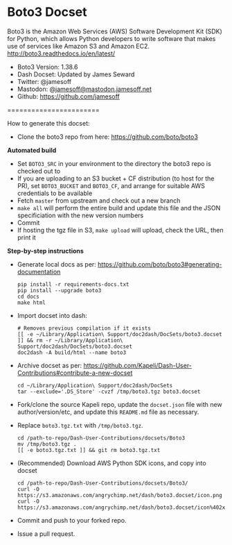 Boto3 Docset
=======================
Boto3 is the Amazon Web Services (AWS) Software Development Kit (SDK) for Python, which allows Python developers to write software that makes use of services like Amazon S3 and Amazon EC2.
http://boto3.readthedocs.io/en/latest/

* Boto3 Version: 1.38.6
* Dash Docset: Updated by James Seward
* Twitter: @jamesoff
* Mastodon: @jamesoff@mastodon.jamesoff.net
* Github: https://github.com/jamesoff

=======================

How to generate this docset:

* Clone the boto3 repo from here: https://github.com/boto/boto3

**Automated build**

* Set `BOTO3_SRC` in your environment to the directory the boto3 repo is checked out to
* If you are uploading to an S3 bucket + CF distribution (to host for the PR), set `BOTO3_BUCKET` and `BOTO3_CF`, and arrange for suitable AWS credentials to be available
* Fetch `master` from upstream and check out a new branch
* `make all` will perform the entire build and update this file and the JSON specificiation with the new version numbers
* Commit
* If hosting the tgz file in S3, `make upload` will upload, check the URL, then print it

**Step-by-step instructions**

* Generate local docs as per: https://github.com/boto/boto3#generating-documentation
	```
	pip install -r requirements-docs.txt
	pip install --upgrade boto3
	cd docs
	make html
	```

* Import docset into dash:
	```
	# Removes previous compilation if it exists
	[[ -e ~/Library/Application\ Support/doc2dash/DocSets/boto3.docset ]] && rm -r ~/Library/Application\ Support/doc2dash/DocSets/boto3.docset
	doc2dash -A build/html --name boto3
	```

* Archive docset as per: https://github.com/Kapeli/Dash-User-Contributions#contribute-a-new-docset
	```
	cd ~/Library/Application\ Support/doc2dash/DocSets
	tar --exclude='.DS_Store' -cvzf /tmp/boto3.tgz boto3.docset
	```

* Fork/clone the source Kapeli repo, update the `docset.json` file with new author/version/etc, and update this `README.md` file as necessary.

* Replace `boto3.tgz.txt` with `/tmp/boto3.tgz`.
	```
	cd /path-to-repo/Dash-User-Contributions/docsets/Boto3
	mv /tmp/boto3.tgz .
	[[ -e boto3.tgz.txt ]] && git rm boto3.tgz.txt
	```

* (Recommended) Download AWS Python SDK icons, and copy into docset
	```
	cd /path-to-repo/Dash-User-Contributions/docsets/Boto3/
	curl -O https://s3.amazonaws.com/angrychimp.net/dash/boto3.docset/icon.png
	curl -O https://s3.amazonaws.com/angrychimp.net/dash/boto3.docset/icon%402x.png
	```

* Commit and push to your forked repo.

* Issue a pull request.
